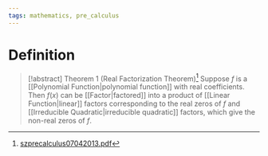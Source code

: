 ```yaml
---
tags: mathematics, pre_calculus
---
```


# Definition

> [!abstract] Theorem 1 (Real Factorization Theorem)[^1]
> Suppose $f$ is a [[Polynomial Function|polynomial function]] with real coefficients. Then $f(x)$ can be [[Factor|factored]] into a product of [[Linear Function|linear]] factors corresponding to the real zeros of $f$ and [[Irreducible Quadratic|irreducible quadratic]] factors, which give the non-real zeros of $f$.

[^1]: [szprecalculus07042013.pdf](zotero://open-pdf/library/items/J3667KH4?page=304)